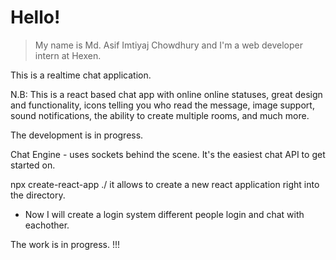 # Hello!
> My name is Md. Asif Imtiyaj Chowdhury and I'm a web developer intern at Hexen. 

This is a realtime chat application.

N.B: This is a react based chat app with online online statuses, great design and functionality, icons telling you who read the message, image support, sound notifications, the ability to create multiple rooms, and much more.

The development is in progress. 

Chat Engine - uses sockets behind the scene. It's the easiest chat API to get started on. 

npx create-react-app ./ it allows to create a new react application right into the directory.

- Now I will create a login system different people login and chat with eachother.

The work is in progress. !!!